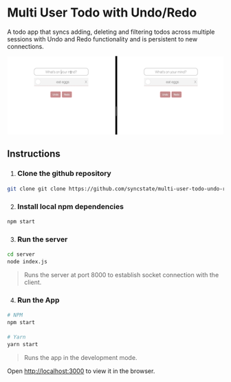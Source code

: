 # Multi User Todo with Undo/Redo

A todo app that syncs adding, deleting and filtering todos across
multiple sessions with Undo and Redo functionality and is
persistent to new connections.

![Multi-User-Todo](public/images/Todo-undo-redo.gif)

## Instructions

1.  ### Clone the github repository

```bash
git clone git clone https://github.com/syncstate/multi-user-todo-undo-redo-example.git
```

2. ### Install local npm dependencies

```bash
npm start
```

3. ### Run the server

```bash
cd server
node index.js
```

> Runs the server at port 8000 to establish socket connection with the client.

4. ### Run the App

```bash
# NPM
npm start

# Yarn
yarn start
```

> Runs the app in the development mode.

Open <a href="http://localhost:3000" >http://localhost:3000</a> to view it in the browser.
